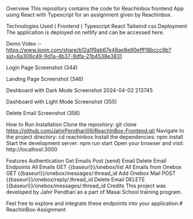 Overview
This repository contains the code for Reachinbox frontend App using React with Typescript for an assignment given by Reachinbox.

Technologies Used ( Frontend )
Typescript
React
Tailwind css
Deployment
The application is deployed on netlify and can be accessed here.

Demo Video :-
https://www.loom.com/share/b12a1f9ab67e48ae8e90efff18bccc9b?sid=6a306c49-9d1a-4b37-9dfa-21b4538e3831

Login Page
Screenshot (344)

Landing Page
Screenshot (346)

Deshboard with Dark Mode
Screenshot 2024-04-02 213745

Dashboard with Light Mode
Screenshot (355)

Delete Email
Screenshot (356)

How to Run
Installation
Clone the repository: git clone https://github.com/JahirPendhari09/ReachInBox-Frontend.git 
Navigate to the project directory: cd reachinbox
Install the dependencies: npm install
Start the development server: npm run start
Open your browser and visit: http://localhost:3000

Features
Authentication
Get Emails
Post (send) Email
Delete Email
Endpoints
All Emails
GET {{baseurl}}/onebox/list 
All Emails from Onebox
GET {{baseurl}}/onebox/messages/:thread_id 
Add Onebox Mail
POST {{baseurl}}/onebox/reply/:thread_id 
Delete Email
DELETE {{baseurl}}/onebox/messages/:thread_id 
Credits
This project was developed by Jahir Pendhari as a part of Masai School training program.

Feel free to explore and integrate these endpoints into your application.# ReachInBox-Assignment
